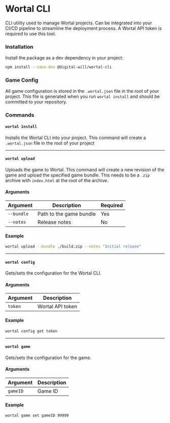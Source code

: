 # Wortal CLI

CLI utility used to manage Wortal projects. Can be integrated into your CI/CD pipeline to streamline the deployment
process. A Wortal API token is required to use this tool.

### Installation

Install the package as a dev dependency in your project:

```bash
npm install --save-dev @digital-will/wortal-cli
```

### Game Config

All game configuration is stored in the `.wortal.json` file in the root of your project. This file is generated
when you run `wortal install` and should be committed to your repository.

### Commands

#### `wortal install`

Installs the Wortal CLI into your project. This command will create a `.wortal.json` file in the root of your project

---

#### `wortal upload`

Uploads the game to Wortal. This command will create a new revision of the game and upload the specified game bundle.
This needs to be a `.zip` archive with `index.html` at the root of the archive.

#### Arguments

| Argument   | Description             | Required |
|------------|-------------------------|----------|
| `--bundle` | Path to the game bundle | Yes      |
| `--notes`  | Release notes           | No       |

#### Example

```bash
wortal upload --bundle ./build.zip --notes "Initial release"
```

---

#### `wortal config`

Gets/sets the configuration for the Wortal CLI.

#### Arguments

| Argument | Description      |
|----------|------------------|
| `token`  | Wortal API token |

#### Example

```bash
wortal config get token
```

---

#### `wortal game`

Gets/sets the configuration for the game.

#### Arguments

| Argument | Description |
|----------|-------------|
| `gameID` | Game ID     |

#### Example

```bash
wortal game set gameID 99999
```

